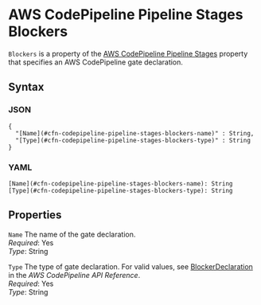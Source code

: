 # AWS CodePipeline Pipeline Stages Blockers<a name="aws-properties-codepipeline-pipeline-stages-blockers"></a>

`Blockers` is a property of the [AWS CodePipeline Pipeline Stages](aws-properties-codepipeline-pipeline-stages.md) property that specifies an AWS CodePipeline gate declaration\.

## Syntax<a name="w3ab2c21c14d480b5"></a>

### JSON<a name="aws-properties-codepipeline-pipeline-stages-blockers-syntax.json"></a>

```
{
  "[Name](#cfn-codepipeline-pipeline-stages-blockers-name)" : String,
  "[Type](#cfn-codepipeline-pipeline-stages-blockers-type)" : String
}
```

### YAML<a name="aws-properties-codepipeline-pipeline-stages-blockers-syntax.yaml"></a>

```
[Name](#cfn-codepipeline-pipeline-stages-blockers-name): String
[Type](#cfn-codepipeline-pipeline-stages-blockers-type): String
```

## Properties<a name="w3ab2c21c14d480b7"></a>

`Name`  <a name="cfn-codepipeline-pipeline-stages-blockers-name"></a>
The name of the gate declaration\.  
*Required*: Yes  
*Type*: String

`Type`  <a name="cfn-codepipeline-pipeline-stages-blockers-type"></a>
The type of gate declaration\. For valid values, see [BlockerDeclaration](http://docs.aws.amazon.com/codepipeline/latest/APIReference/API_BlockerDeclaration.html) in the *AWS CodePipeline API Reference*\.  
*Required*: Yes  
*Type*: String